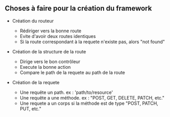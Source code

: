 ## Choses à faire pour la création du framework

- Création du routeur
    - Rédiriger vers la bonne route
    - Evite  d'avoir deux routes identiques
    - Si la route correspondant à la requete n'existe pas, alors "not found"
- Création de la structure de la route
    - Dirige vers le bon contrôleur
    - Execute la bonne action
    - Compare le path de la requete au path de la route

- Création de la requete
    - Une requête un path. ex : 'path/to/resource'
    - Une requête a une méthode. ex : "POST, GET, DELETE, PATCH, etc."
    - Une requete a un corps si la méthode est de type "POST, PATCH, PUT, etc."